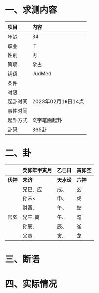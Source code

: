 # 一、求测内容
|项目|内容|
|:-|:-|
|年龄|34|
|职业|IT|
|性别|男|
|策项|杂占|
|钥语|JudMed|
|条件||
|时限||
|起卦时间|2023年02月16日14点|
|事件时间||
|起卦方式|文字笔画起卦|
|卦码|365卦|

# 二、卦
||癸卯年甲寅月|乙巳日|寅卯空|
|:-|:-|:-|:-|
|**伏神**|**未济**|**天水讼**|**六神**|
||兄巳、应|戌、|玄|
||孙未×|申、|虎|
||财酉、|午、|蛇|
|官亥|兄午..离|午..|勾|
||孙辰、|辰、|雀|
||父寅..|寅..|龙|


# 三、断语

# 四、实际情况